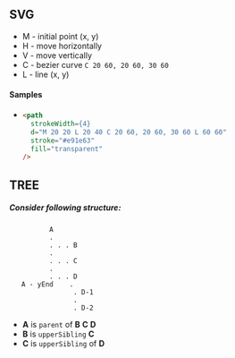 SVG
-
 * M - initial point (x, y)
 * H - move horizontally
 * V - move vertically
 * C - bezier curve `C 20 60, 20 60, 30 60`
 * L - line (x, y)
 
 #### Samples
  * 
    ```html
    <path
      strokeWidth={4}
      d="M 20 20 L 20 40 C 20 60, 20 60, 30 60 L 60 60"
      stroke="#e91e63"
      fill="transparent"
    />
    ```

TREE
-
##### Consider following structure:
        
              A
              .
              . . . B
              .
              . . . C
              .
              . . . D
       A - yEnd    .
                    . D-1
                    .
                    . D-2
          

* **A** is `parent` of **B** **C** **D**
* **B** is `upperSibling` **C**
* **C** is `upperSibling` of **D**
